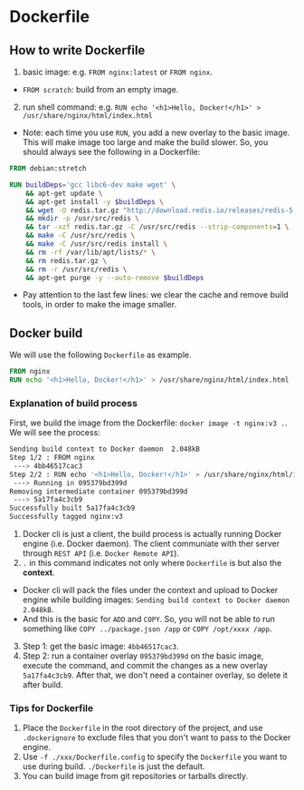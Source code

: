 # Dockerfile

## How to write Dockerfile

1. basic image: e.g. `FROM nginx:latest` or `FROM nginx`.

  - `FROM scratch`: build from an empty image.

2. run shell command: e.g. `RUN echo '<h1>Hello, Docker!</h1>' > /usr/share/nginx/html/index.html`

  - Note: each time you use `RUN`, you add a new overlay to the basic image. This will make image too large and make the build slower. So, you should always see the following in a Dockerfile:
  
  ```dockerfile
  FROM debian:stretch

  RUN buildDeps='gcc libc6-dev make wget' \
      && apt-get update \
      && apt-get install -y $buildDeps \
      && wget -O redis.tar.gz "http://download.redis.io/releases/redis-5.0.3.tar.gz" \
      && mkdir -p /usr/src/redis \
      && tar -xzf redis.tar.gz -C /usr/src/redis --strip-components=1 \
      && make -C /usr/src/redis \
      && make -C /usr/src/redis install \
      && rm -rf /var/lib/apt/lists/* \
      && rm redis.tar.gz \
      && rm -r /usr/src/redis \
      && apt-get purge -y --auto-remove $buildDeps
  ```
  
  - Pay attention to the last few lines: we clear the cache and remove build tools, in order to make the image smaller.

## Docker build

We will use the following `Dockerfile` as example.
```dockerfile
FROM nginx
RUN echo '<h1>Hello, Docker!</h1>' > /usr/share/nginx/html/index.html
```

### Explanation of build process

First, we build the image from the Dockerfile: `docker image -t nginx:v3 .`. We will see the process:

```bash
Sending build context to Docker daemon  2.048kB
Step 1/2 : FROM nginx
 ---> 4bb46517cac3
Step 2/2 : RUN echo '<h1>Hello, Docker!</h1>' > /usr/share/nginx/html/index.html
 ---> Running in 095379bd399d
Removing intermediate container 095379bd399d
 ---> 5a17fa4c3cb9
Successfully built 5a17fa4c3cb9
Successfully tagged nginx:v3
```

1. Docker cli is just a client, the build process is actually running Docker engine (i.e. Docker daemon). The client communiate with ther server through `REST API` (i.e. `Docker Remote API`).
2. `.` in this command indicates not only where `Dockerfile` is but also the **context**.
  - Docker cli will pack the files under the context and upload to Docker engine while building images: `Sending build context to Docker daemon  2.048kB`.
  - And this is the basic for `ADD` and `COPY`. So, you will not be able to run something like `COPY ../package.json /app` or `COPY /opt/xxxx /app`.
3. Step 1: get the basic image: `4bb46517cac3`.
4. Step 2: run a container overlay `095379bd399d` on the basic image, execute the command, and commit the changes as a new overlay `5a17fa4c3cb9`. After that, we don't need a container overlay, so delete it after build.

### Tips for Dockerfile

1. Place the `Dockerfile` in the root directory of the project, and use `.dockerignore` to exclude files that you don't want to pass to the Docker engine.
2. Use `-f ./xxx/Dockerfile.config` to specify the `Dockerfile` you want to use during build. `./Dockerfile` is just the default.
3. You can build image from git repositories or tarballs directly.
